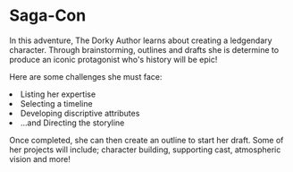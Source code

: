 # Saga-Con
In this adventure, The Dorky Author learns about creating a ledgendary character.
Through brainstorming, outlines and drafts she is determine to produce an iconic protagonist who's history will be epic!

Here are some challenges she must face: 
<section>
  <li><a herf="#">Listing her expertise</a><li>
  Selecting a timeline
  <li><a herf="#">Developing discriptive attributes</a><li>
  ...and Directing the storyline
 
 Once completed, she can then create an outline to start her draft. 
 Some of her projects will include; character building, supporting cast, atmospheric vision and more!
